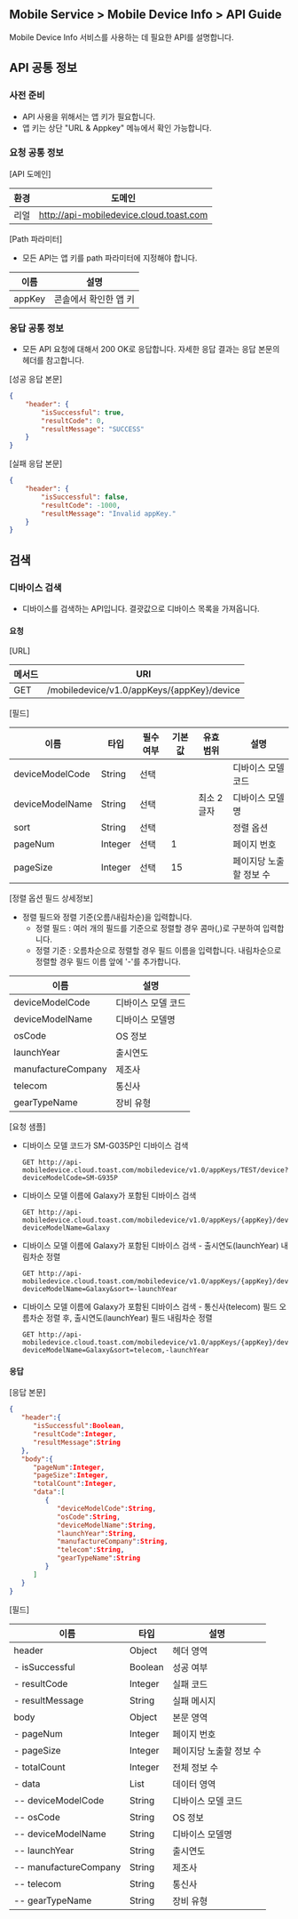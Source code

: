 ## Mobile Service > Mobile Device Info > API Guide

Mobile Device Info 서비스를 사용하는 데 필요한 API를 설명합니다.

## API 공통 정보

### 사전 준비

* API 사용을 위해서는 앱 키가 필요합니다.
* 앱 키는 상단 "URL & Appkey" 메뉴에서 확인 가능합니다.

### 요청 공통 정보

[API 도메인]

|환경|	도메인|
|---|---|
|리얼|	http://api-mobiledevice.cloud.toast.com|

[Path 파라미터]

* 모든 API는 앱 키를 path 파라미터에 지정해야 합니다.

|이름|	설명|
|---|---|
|appKey|	콘솔에서 확인한 앱 키|

### 응답 공통 정보

* 모든 API 요청에 대해서 200 OK로 응답합니다. 자세한 응답 결과는 응답 본문의 헤더를 참고합니다.

[성공 응답 본문]
```json
{
    "header": {
        "isSuccessful": true,
        "resultCode": 0,
        "resultMessage": "SUCCESS"
    }
}
```

[실패 응답 본문]
```json
{
    "header": {
        "isSuccessful": false,
        "resultCode": -1000,
        "resultMessage": "Invalid appKey."
    }
}
```

## 검색

### 디바이스 검색

* 디바이스를 검색하는 API입니다. 결괏값으로 디바이스 목록을 가져옵니다.

#### 요청

[URL]

|메서드|	URI|
|---|---|
|GET|	/mobiledevice/v1.0/appKeys/{appKey}/device|


[필드]

|이름|	타입|	필수 여부|	기본값|	유효 범위| 설명|
|---|---|---|---|---|---|
|deviceModelCode|   String |    선택|	  |	|	디바이스 모델 코드|
|deviceModelName|	String |	선택|	  |	최소 2글자|	디바이스 모델명|
|sort           |	String |	선택|   | |	정렬 옵션|
|pageNum        |	Integer|	선택|	 1|	|	페이지 번호|
|pageSize       |	Integer|	선택|	15|	|	페이지당 노출할 정보 수|


[정렬 옵션 필드 상세정보]

* 정렬 필드와 정렬 기준(오름/내림차순)을 입력합니다.
    * 정렬 필드 : 여러 개의 필드를 기준으로 정렬할 경우 콤마(,)로 구분하여 입력합니다.
    * 정렬 기준 : 오름차순으로 정렬할 경우 필드 이름을 입력합니다. 내림차순으로 정렬할 경우 필드 이름 앞에 '-'를 추가합니다.

|이름|설명|
|---|---|
|deviceModelCode|디바이스 모델 코드|
|deviceModelName|디바이스 모델명|
|osCode| OS 정보|
|launchYear| 출시연도|
|manufactureCompany|제조사|
|telecom|통신사|
|gearTypeName|장비 유형|


[요청 샘플]

* 디바이스 모델 코드가 SM-G035P인 디바이스 검색
    ```
    GET http://api-mobiledevice.cloud.toast.com/mobiledevice/v1.0/appKeys/TEST/device?deviceModelCode=SM-G935P
    ```

* 디바이스 모델 이름에 Galaxy가 포함된 디바이스 검색
    ```
    GET http://api-mobiledevice.cloud.toast.com/mobiledevice/v1.0/appKeys/{appKey}/device?deviceModelName=Galaxy
    ```

* 디바이스 모델 이름에 Galaxy가 포함된 디바이스 검색 - 출시연도(launchYear) 내림차순 정렬
    ```
    GET http://api-mobiledevice.cloud.toast.com/mobiledevice/v1.0/appKeys/{appKey}/device?deviceModelName=Galaxy&sort=-launchYear
    ```

* 디바이스 모델 이름에 Galaxy가 포함된 디바이스 검색 - 통신사(telecom) 필드 오름차순 정렬 후, 출시연도(launchYear) 필드 내림차순 정렬
    ```
    GET http://api-mobiledevice.cloud.toast.com/mobiledevice/v1.0/appKeys/{appKey}/device?deviceModelName=Galaxy&sort=telecom,-launchYear
    ```


#### 응답

[응답 본문]
```json
{  
   "header":{  
      "isSuccessful":Boolean,
      "resultCode":Integer,
      "resultMessage":String
   },
   "body":{  
      "pageNum":Integer,
      "pageSize":Integer,
      "totalCount":Integer,
      "data":[  
         {  
            "deviceModelCode":String,
            "osCode":String,
            "deviceModelName":String,
            "launchYear":String,
            "manufactureCompany":String,
            "telecom":String,
            "gearTypeName":String
         }
      ]
   }
}
```

[필드]

|이름|	타입|	설명|
|---|---|---|
|header                 |	Object  |	헤더 영역|
|- isSuccessful         |	Boolean |	성공 여부|
|- resultCode           |	Integer |	실패 코드|
|- resultMessage        |	String  |	실패 메시지|
|body                   |	Object  |	본문 영역|
|- pageNum              |	Integer |	페이지 번호|
|- pageSize             |	Integer |	페이지당 노출할 정보 수|
|- totalCount           |	Integer |	전체 정보 수|
|- data                 |	List    |	데이터 영역|
|-- deviceModelCode     |	String  |	디바이스 모델 코드|
|-- osCode              |   String  |   OS 정보|
|-- deviceModelName     |	String  |	디바이스 모델명|
|-- launchYear          |   String  |   출시연도|
|-- manufactureCompany  |   String  |   제조사|
|-- telecom             |   String  |   통신사|
|-- gearTypeName        |   String  |   장비 유형|
